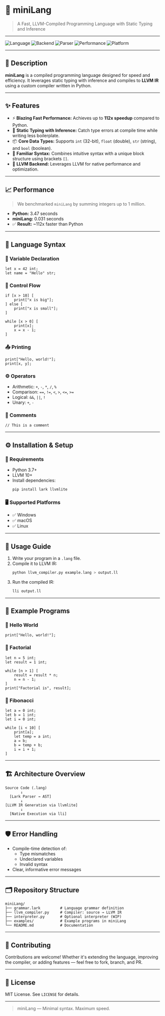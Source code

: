 
# 🧠 **miniLang**

> A Fast, LLVM-Compiled Programming Language with Static Typing and Inference

---

![Language](https://img.shields.io/badge/language-miniLang-blueviolet)
![Backend](https://img.shields.io/badge/backend-LLVM%2010%2B-orange)
![Parser](https://img.shields.io/badge/parser-Lark-blue)
![Performance](https://img.shields.io/badge/performance-112x%20faster%20than%20Python-brightgreen)
![Platform](https://img.shields.io/badge/platform-Windows%20%7C%20macOS%20%7C%20Linux-lightgrey)

---

## 📖 Description

**miniLang** is a compiled programming language designed for speed and efficiency. It leverages static typing with inference and compiles to **LLVM IR** using a custom compiler written in Python.

---

## ✨ Features

- ⚡ **Blazing Fast Performance:** Achieves up to **112x speedup** compared to Python.
- 💪 **Static Typing with Inference:** Catch type errors at compile time while writing less boilerplate.
- 📦 **Core Data Types:** Supports `int` (32-bit), `float` (double), `str` (string), and `bool` (boolean).
- 🧩 **Familiar Syntax:** Combines intuitive syntax with a unique block structure using brackets `[]`.
- 🚀 **LLVM Backend:** Leverages LLVM for native performance and optimization.

---

## 📈 Performance

> We benchmarked `miniLang` by summing integers up to 1 million.

- **Python:** 3.47 seconds  
- **miniLang:** 0.031 seconds  
- ✅ **Result:** ~112x faster than Python

---

## 🧾 Language Syntax

### 🧠 Variable Declaration
```miniLang
let x = 42 int;
let name = "Hello" str;
```

### 🔁 Control Flow
```miniLang
if [x > 10] [
    print["x is big"];
] else [
    print["x is small"];
]

while [x > 0] [
    print[x];
    x = x - 1;
]
```

### 📤 Printing
```miniLang
print["Hello, world!"];
print[x, y];
```

### ⚙️ Operators

- Arithmetic: `+`, `-`, `*`, `/`, `%`
- Comparison: `==`, `!=`, `<`, `>`, `<=`, `>=`
- Logical: `&&`, `||`, `!`
- Unary: `+`, `-`

### 💬 Comments
```miniLang
// This is a comment
```

---

## ⚙️ Installation & Setup

### 🔧 Requirements

- Python 3.7+
- LLVM 10+
- Install dependencies:
  ```bash
  pip install lark llvmlite
  ```

### 🖥️ Supported Platforms

- ✅ Windows
- ✅ macOS
- ✅ Linux

---

## 🚀 Usage Guide

1. Write your program in a `.lang` file.
2. Compile it to LLVM IR:
   ```bash
   python llvm_compiler.py example.lang > output.ll
   ```
3. Run the compiled IR:
   ```bash
   lli output.ll
   ```

---

## 📂 Example Programs

### 🔹 Hello World
```miniLang
print["Hello, world!"];
```

### 🔹 Factorial
```miniLang
let n = 5 int;
let result = 1 int;

while [n > 1] [
    result = result * n;
    n = n - 1;
]
print["Factorial is", result];
```

### 🔹 Fibonacci
```miniLang
let a = 0 int;
let b = 1 int;
let i = 0 int;

while [i < 10] [
    print[a];
    let temp = a int;
    a = b;
    b = temp + b;
    i = i + 1;
]
```

---

## 🏗️ Architecture Overview

```
Source Code (.lang)
       ↓
  [Lark Parser → AST]
       ↓
[LLVM IR Generation via llvmlite]
       ↓
  [Native Execution via lli]
```

---

## 🛡️ Error Handling

- Compile-time detection of:
  - Type mismatches
  - Undeclared variables
  - Invalid syntax
- Clear, informative error messages

---

## 🗂 Repository Structure

```
miniLang/
├── grammar.lark         # Language grammar definition
├── llvm_compiler.py     # Compiler: source → LLVM IR
├── interpreter.py       # Optional interpreter (WIP)
├── examples/            # Example programs in miniLang
└── README.md            # Documentation
```

---

## 🤝 Contributing

Contributions are welcome! Whether it's extending the language, improving the compiler, or adding features — feel free to fork, branch, and PR.

---

## 📜 License

MIT License. See `LICENSE` for details.

---

> miniLang — Minimal syntax. Maximum speed.
